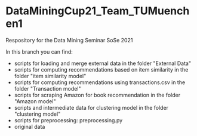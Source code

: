 # DataMiningCup21_Team_TUMuenchen1
Respository for the Data Mining Seminar SoSe 2021

In this branch you can find: <br/>
  * scripts for loading and merge external data in the folder "External Data"<br/>
  * scripts for computing recommendations based on item similarity in the folder "item similarity model"  <br/>
  * scripts for computing recommendations using transactions.csv in the folder "Transaction model"  <br/>
  * scripts for scraping Amazon for book recommendation in the folder "Amazon model"  <br/>
  * scripts and intermediate data for clustering model in the folder "clustering model"  <br/>
  * scripts for preprocessing: preprocessing.py <br/>
  * original data
 
